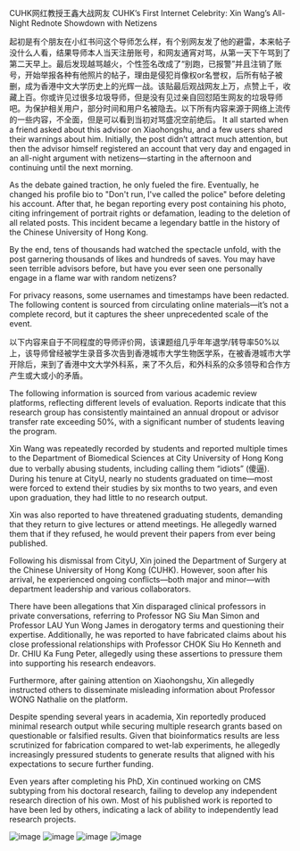 
CUHK网红教授王鑫大战网友 CUHK’s First Internet Celebrity: Xin Wang’s All-Night Rednote Showdown with Netizens

起初是有个朋友在小红书问这个导师怎么样，有个别网友发了他的避雷，本来帖子没什么人看，结果导师本人当天注册账号，和网友通宵对骂，从第一天下午骂到了第二天早上。最后发现越骂越火，个性签名改成了“别跑，已报警”并且注销了账号，开始举报各种有他照片的帖子，理由是侵犯肖像权or名誉权，后所有帖子被删，成为香港中文大学历史上的光辉一战。该贴最后观战网友上万，点赞上千，收藏上百。你或许见过很多垃圾导师，但是没有见过亲自回怼陌生网友的垃圾导师吧。为保护相关用户，部分时间和用户名被隐去。以下所有内容来源于网络上流传的一些内容，不全面，但是可以看到当初对骂盛况空前绝后。
It all started when a friend asked about this advisor on Xiaohongshu, and a few users shared their warnings about him. Initially, the post didn’t attract much attention, but then the advisor himself registered an account that very day and engaged in an all-night argument with netizens—starting in the afternoon and continuing until the next morning.

As the debate gained traction, he only fueled the fire. Eventually, he changed his profile bio to "Don't run, I've called the police" before deleting his account. After that, he began reporting every post containing his photo, citing infringement of portrait rights or defamation, leading to the deletion of all related posts. This incident became a legendary battle in the history of the Chinese University of Hong Kong.

By the end, tens of thousands had watched the spectacle unfold, with the post garnering thousands of likes and hundreds of saves. You may have seen terrible advisors before, but have you ever seen one personally engage in a flame war with random netizens?

For privacy reasons, some usernames and timestamps have been redacted. The following content is sourced from circulating online materials—it’s not a complete record, but it captures the sheer unprecedented scale of the event.

以下内容来自于不同程度的导师评价网，该课题组几乎年年退学/转导率50%以上，该导师曾经被学生录音多次告到香港城市大学生物医学系，在被香港城市大学开除后，来到了香港中文大学外科系，来了不久后，和外科系的众多领导和合作方产生或大或小的矛盾。

The following information is sourced from various academic review platforms, reflecting different levels of evaluation. Reports indicate that this research group has consistently maintained an annual dropout or advisor transfer rate exceeding 50%, with a significant number of students leaving the program.

Xin Wang was repeatedly recorded by students and reported multiple times to the Department of Biomedical Sciences at City University of Hong Kong due to verbally abusing students, including calling them “idiots” (傻逼). During his tenure at CityU, nearly no students graduated on time—most were forced to extend their studies by six months to two years, and even upon graduation, they had little to no research output.

Xin was also reported to have threatened graduating students, demanding that they return to give lectures or attend meetings. He allegedly warned them that if they refused, he would prevent their papers from ever being published.

Following his dismissal from CityU, Xin joined the Department of Surgery at the Chinese University of Hong Kong (CUHK). However, soon after his arrival, he experienced ongoing conflicts—both major and minor—with department leadership and various collaborators.

There have been allegations that Xin disparaged clinical professors in private conversations, referring to Professor NG Siu Man Simon and Professor LAU Yun Wong James in derogatory terms and questioning their expertise. Additionally, he was reported to have fabricated claims about his close professional relationships with Professor CHOK Siu Ho Kenneth and Dr. CHIU Ka Fung Peter, allegedly using these assertions to pressure them into supporting his research endeavors.

Furthermore, after gaining attention on Xiaohongshu, Xin allegedly instructed others to disseminate misleading information about Professor WONG Nathalie on the platform.

Despite spending several years in academia, Xin reportedly produced minimal research output while securing multiple research grants based on questionable or falsified results. Given that bioinformatics results are less scrutinized for fabrication compared to wet-lab experiments, he allegedly increasingly pressured students to generate results that aligned with his expectations to secure further funding.

Even years after completing his PhD, Xin continued working on CMS subtyping from his doctoral research, failing to develop any independent research direction of his own. Most of his published work is reported to have been led by others, indicating a lack of ability to independently lead research projects.

![image](https://github.com/user-attachments/assets/feface27-39ea-44c8-b0f5-dac866da2dce)
![image](https://github.com/user-attachments/assets/8ce707c6-7927-45e2-a490-ead3388b07a9)
![image](https://github.com/user-attachments/assets/0543edca-619e-43db-a480-200d176811f8)
![image](https://github.com/user-attachments/assets/82b6c163-cec5-435b-9197-f71896991d80)




 
 
 
